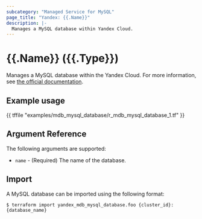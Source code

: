 ```yaml
---
subcategory: "Managed Service for MySQL"
page_title: "Yandex: {{.Name}}"
description: |-
  Manages a MySQL database within Yandex Cloud.
---
```


# {{.Name}} ({{.Type}})

Manages a MySQL database within the Yandex Cloud. For more information, see [the official documentation](https://cloud.yandex.com/docs/managed-mysql/).

## Example usage

{{ tffile "examples/mdb_mysql_database/r_mdb_mysql_database_1.tf" }}

## Argument Reference

The following arguments are supported:

* `name` - (Required) The name of the database.

## Import

A MySQL database can be imported using the following format:

```
$ terraform import yandex_mdb_mysql_database.foo {cluster_id}:{database_name}
```
